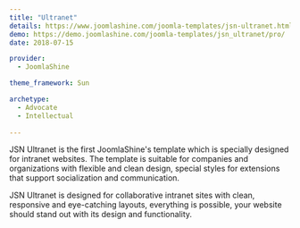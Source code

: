 ```yaml
---
title: "Ultranet"
details: https://www.joomlashine.com/joomla-templates/jsn-ultranet.html
demo: https://demo.joomlashine.com/joomla-templates/jsn_ultranet/pro/
date: 2018-07-15

provider: 
  - JoomlaShine

theme_framework: Sun

archetype:
  - Advocate
  - Intellectual
  
---
```


JSN Ultranet is the first JoomlaShine's template which is specially designed for intranet websites. The template is suitable for companies and organizations with flexible and clean design, special styles for extensions that support socialization and communication.

JSN Ultranet is designed for collaborative intranet sites with clean, responsive and eye-catching layouts, everything is possible, your website should stand out with its design and functionality.